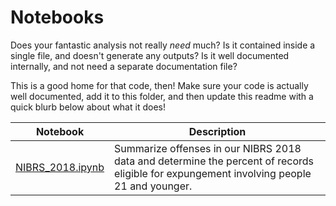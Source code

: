 # Notebooks

Does your fantastic analysis not really _need_ much? Is it contained inside a single file, and doesn't generate any outputs? Is it well documented internally, and not need a separate documentation file?

This is a good home for that code, then! Make sure your code is actually well documented, add it to this folder, and then update this readme with a quick blurb below about what it does!

|Notebook|Description|
|---|---|
|[NIBRS_2018.ipynb](NIBRS_2018.ipynb)|Summarize offenses in our NIBRS 2018 data and determine the percent of records eligible for expungement involving people 21 and younger.|
